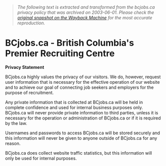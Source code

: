 > *The following text is extracted and transformed from the bcjobs.ca privacy policy that was archived on 2003-06-01. Please check the [original snapshot on the Wayback Machine](https://web.archive.org/web/20030601231733id_/http%3A//bcjobs.ca/privacystatement.cfm) for the most accurate reproduction.*

# BCjobs.ca - British Columbia's Premier Recruiting Centre

  
**Privacy Statement**

BCjobs.ca highly values the privacy of our visitors. We do, however, request user information that is necessary for the effective operation of our website and to achieve our goal of connecting job seekers and employers for the purpose of recruitment.

Any private information that is collected at BCjobs.ca will be held in complete confidence and used for internal business purposes only. BCjobs.ca will never provide private information to third parties, unless it is necessary for the operation or administration of BCjobs.ca or if it is required by the law. 

Usernames and passwords to access BCjobs.ca will be stored securely and this information will never be given to anyone outside of BCjobs.ca for any reason.

BCjobs.ca does collect website traffic statistics, but this information will only be used for internal purposes. 

  

